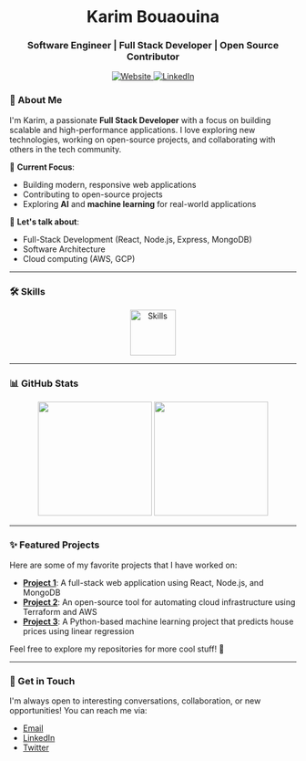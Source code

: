 <h1 align="center">Karim Bouaouina</h1>
<h3 align="center">Software Engineer | Full Stack Developer | Open Source Contributor</h3>
<p align="center">
  <a href="https://karim-bouaouina.vercel.app" target="_blank">
    <img src="https://img.shields.io/badge/Website-32CD32?style=flat-square&logo=Google-Chrome&logoColor=white" alt="Website">
  </a>
  <a href="https://www.linkedin.com/in/karim-bouaouina/" target="_blank">
    <img src="https://img.shields.io/badge/LinkedIn-0A66C2?style=flat-square&logo=LinkedIn&logoColor=white" alt="LinkedIn">
  </a>
</p>


### 🌟 About Me

I'm Karim, a passionate **Full Stack Developer** with a focus on building scalable and high-performance applications. I love exploring new technologies, working on open-source projects, and collaborating with others in the tech community.

🔭 **Current Focus**:  
- Building modern, responsive web applications  
- Contributing to open-source projects  
- Exploring **AI** and **machine learning** for real-world applications  

💬 **Let's talk about**:  
- Full-Stack Development (React, Node.js, Express, MongoDB)  
- Software Architecture  
- Cloud computing (AWS, GCP)  

---

### 🛠️ Skills

<p align="center">
  <img src="https://user-images.githubusercontent.com/yourimagepath/skills-image.png" alt="Skills" width="auto" height="80px">
</p>

---

### 📊 GitHub Stats

<p align="center">
  <img height="200" src="https://github-readme-stats.vercel.app/api?username=karimbouaouina&show_icons=true&theme=github_dark&count_private=true&hide=stars">
  <img height="200" src="https://github-readme-stats.vercel.app/api/top-langs/?username=karimbouaouina&layout=compact&langs_count=8&theme=github_dark">
</p>

---

### ✨ Featured Projects

Here are some of my favorite projects that I have worked on:

- **[Project 1](https://github.com/karimbouaouina/project1)**: A full-stack web application using React, Node.js, and MongoDB  
- **[Project 2](https://github.com/karimbouaouina/project2)**: An open-source tool for automating cloud infrastructure using Terraform and AWS  
- **[Project 3](https://github.com/karimbouaouina/project3)**: A Python-based machine learning project that predicts house prices using linear regression  

Feel free to explore my repositories for more cool stuff! 🚀

---

### 💬 Get in Touch

I'm always open to interesting conversations, collaboration, or new opportunities! You can reach me via:

- [Email](mailto:karim@example.com)
- [LinkedIn](https://www.linkedin.com/in/karimbouaouina/)
- [Twitter](https://twitter.com/yourhandle)
